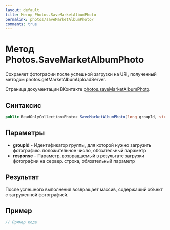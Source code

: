 ```yaml
---
layout: default
title: Метод Photos.SaveMarketAlbumPhoto
permalink: photos/saveMarketAlbumPhoto/
comments: true
---
```

# Метод Photos.SaveMarketAlbumPhoto
Сохраняет фотографии после успешной загрузки на URI, полученный методом photos.getMarketAlbumUploadServer.

Страница документации ВКонтакте [photos.saveMarketAlbumPhoto](https://vk.com/dev/photos.saveMarketAlbumPhoto).
## Синтаксис
``` csharp
public ReadOnlyCollection<Photo> SaveMarketAlbumPhoto(long groupId, string response)
```

## Параметры
+ **groupId** - Идентификатор группы, для которой нужно загрузить фотографию. положительное число, обязательный параметр
+ **response** - Параметр, возвращаемый в результате загрузки фотографии на сервер. строка, обязательный параметр

## Результат
После успешного выполнения возвращает массив, содержащий объект с загруженной фотографией.

## Пример
``` csharp
// Пример кода
```
